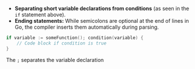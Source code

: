 - **Separating short variable declarations from conditions** (as seen in the `if` statement above).
- **Ending statements:** While semicolons are optional at the end of lines in Go, the compiler inserts them automatically during parsing.
```go
if variable := someFunction(); condition(variable) {
	// Code block if condition is true
}
```
The `;` separates the variable declaration

